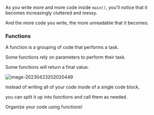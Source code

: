 
As you write more and more code inside `main()`, you'll notice that it becomes increasingly cluttered and messy.

And the more code you write, the more unreadable that it becomes.

### Functions

A function is a grouping of code that performs a task.

Some functions rely on parameters to perform their task.

Some functions will return a final value.

![image-20230423202020449](https://aliyun-oss-lpj.oss-cn-qingdao.aliyuncs.com/images/by-clipboard/image-20230423202020449.png)

Instead of writing all of your code inside of a single code block,

you can split it up into functions and call them as needed.

Organize your code using functions!


